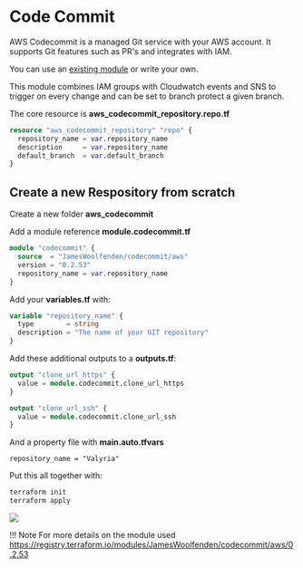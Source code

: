 # Code Commit

AWS Codecommit is a managed Git service with your AWS account. It supports Git features such as PR's and integrates with IAM.

You can use an [existing module](https://github.com/JamesWoolfenden/terraform-aws-codecommit) or write your own.

This module combines IAM groups with Cloudwatch events and SNS to trigger on every change and can be set to branch protect a given branch.

The core resource is **aws_codecommit_repository.repo.tf**

```terraform
resource "aws_codecommit_repository" "repo" {
  repository_name = var.repository_name
  description     = var.repository_name
  default_branch  = var.default_branch
}
```

## Create a new Respository from scratch

Create a new folder **aws_codecommit**

Add a module reference **module.codecommit.tf**

```terraform
module "codecommit" {
  source  = "JamesWoolfenden/codecommit/aws"
  version = "0.2.53"
  repository_name = var.repository_name
}
```

Add your **variables.tf** with:

```terraform
variable "repository_name" {
  type        = string
  description = "The name of your GIT repository"
}
```

Add these additional outputs to a **outputs.tf**:

```terraform
output "clone_url_https" {
  value = module.codecommit.clone_url_https
}

output "clone_url_ssh" {
  value = module.codecommit.clone_url_ssh
}
```

And a property file with **main.auto.tfvars**

```HCL
repository_name = "Valyria"
```

Put this all together with:

```bash
terraform init
terraform apply
```

<img src="https://gist.github.com/JamesWoolfenden/9e4dcc56f9efb152f275a962b7081334/raw/afb25c8db8815f0166c5e0ef5d316285a851074c/termtosvg_gyl9_z48.svg?sanitize=true">

!!! Note For more details on the module used
<https://registry.terraform.io/modules/JamesWoolfenden/codecommit/aws/0.2.53>
